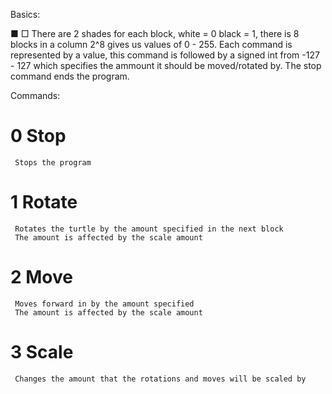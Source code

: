 Basics:

 ■ □ There are 2 shades for each block, white = 0 black = 1, there is 8 blocks in a column
	 2^8 gives us values of 0 - 255. Each command is represented by a
	 value, this command is followed by a signed int from -127 - 127
	 which specifies the ammount it should be moved/rotated by. The
	 stop command ends the program.

Commands:

 # 0 Stop  
	 Stops the program

 # 1 Rotate  
	 Rotates the turtle by the amount specified in the next block  
	 The amount is affected by the scale amount  

 # 2 Move  
	 Moves forward in by the amount specified  
	 The amount is affected by the scale amount  

 # 3 Scale  
	 Changes the amount that the rotations and moves will be scaled by  

